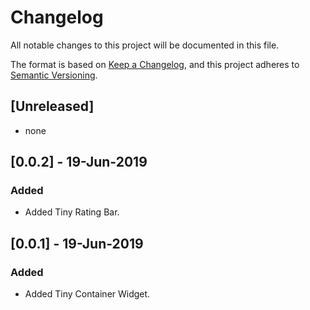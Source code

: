 # Changelog
All notable changes to this project will be documented in this file.

The format is based on [Keep a Changelog](https://keepachangelog.com/en/1.0.0/),
and this project adheres to [Semantic Versioning](https://semver.org/spec/v2.0.0.html).

## [Unreleased]
- none

## [0.0.2] - 19-Jun-2019
### Added
- Added Tiny Rating Bar.

## [0.0.1] - 19-Jun-2019
### Added
- Added Tiny Container Widget.
